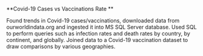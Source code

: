 **Covid-19 Cases vs Vaccinations Rate **

Found trends in Covid-19 cases/vaccinations, downloaded data from ourworldindata.org and ingested it into MS SQL Server database. Used SQL to perform queries such as infection rates and death rates by country, by continent, and globally. Joined data to a Covid-19 vaccination dataset to draw comparisons by various geographies.
